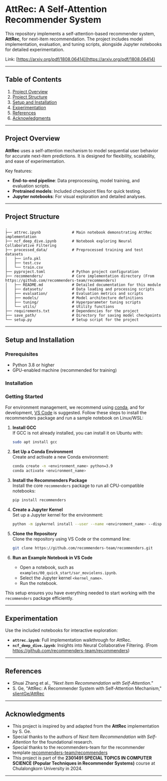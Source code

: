 # AttRec: A Self-Attention Recommender System

This repository implements a self-attention-based recommender system, **AttRec**, for next-item recommendation. The project includes model implementation, evaluation, and tuning scripts, alongside Jupyter notebooks for detailed experimentation.

Link: [https://arxiv.org/pdf/1808.06414](https://arxiv.org/pdf/1808.06414)

---

## Table of Contents
1. [Project Overview](#project-overview)  
2. [Project Structure](#project-structure)  
3. [Setup and Installation](#setup-and-installation)
4. [Experimentation](#Experimentation) 
5. [References](#references)  
6. [Acknowledgments](#acknowledgments)  

---

## Project Overview
**AttRec** uses a self-attention mechanism to model sequential user behavior for accurate next-item predictions. It is designed for flexibility, scalability, and ease of experimentation.

Key features:
- **End-to-end pipeline**: Data preprocessing, model training, and evaluation scripts.
- **Pretrained models**: Included checkpoint files for quick testing.
- **Jupyter notebooks**: For visual exploration and detailed analyses.

---

## Project Structure
```
.
├── attrec.ipynb              # Main notebook demonstrating AttRec implementation
├── ncf_deep_dive.ipynb       # Notebook exploring Neural Collaborative Filtering
├── processed_data/           # Preprocessed training and test datasets
│   ├── info.pkl
│   ├── test.csv
│   └── train.csv
├── pyproject.toml            # Python project configuration
├── recommenders/             # Core implementation directory (From https://github.com/recommenders-team/recommenders)
│   ├── README.md             # Detailed documentation for this module
│   ├── datasets/             # Data loading and processing scripts
│   ├── evaluation/           # Evaluation metrics and scripts
│   ├── models/               # Model architecture definitions
│   ├── tuning/               # Hyperparameter tuning scripts
│   └── utils/                # Utility functions
├── requirements.txt          # Dependencies for the project
├── save_path/                # Directory for saving model checkpoints
└── setup.py                  # Setup script for the project
```

---

## Setup and Installation
### Prerequisites
- Python 3.8 or higher
- GPU-enabled machine (recommended for training)

### Installation
### Getting Started

For environment management, we recommend using [conda](https://docs.conda.io/projects/conda/en/latest/glossary.html?highlight=environment#conda-environment), and for development, [VS Code](https://code.visualstudio.com/) is suggested. Follow these steps to install the recommenders package and run a sample notebook on Linux/WSL:

1. **Install GCC**  
   If GCC is not already installed, you can install it on Ubuntu with:  
   ```bash
   sudo apt install gcc
   ```

2. **Set Up a Conda Environment**  
   Create and activate a new Conda environment:  
   ```bash
   conda create -n <environment_name> python=3.9
   conda activate <environment_name>
   ```

3. **Install the Recommenders Package**  
   Install the core `recommenders` package to run all CPU-compatible notebooks:  
   ```bash
   pip install recommenders
   ```

4. **Create a Jupyter Kernel**  
   Set up a Jupyter kernel for the environment:  
   ```bash
   python -m ipykernel install --user --name <environment_name> --display-name <kernel_name>
   ```

5. **Clone the Repository**  
   Clone the repository using VS Code or the command line:  
   ```bash
   git clone https://github.com/recommenders-team/recommenders.git
   ```

6. **Run an Example Notebook in VS Code**  
   - Open a notebook, such as `examples/00_quick_start/sar_movielens.ipynb`.  
   - Select the Jupyter kernel `<kernel_name>`.  
   - Run the notebook.  

This setup ensures you have everything needed to start working with the `recommenders` package efficiently.

---

## Experimentation
Use the included notebooks for interactive exploration:
- **`attrec.ipynb`**: Full implementation walkthrough for AttRec.
- **`ncf_deep_dive.ipynb`**: Insights into Neural Collaborative Filtering. (From https://github.com/recommenders-team/recommenders)

---

## References
- Shuai Zhang et al., *"Next Item Recommendation with Self-Attention."*
- S. Ge, "AttRec: A Recommender System with Self-Attention Mechanism," [slientGe/AttRec](https://github.com/slientGe/AttRec)

---

## Acknowledgments
- This project is inspired by and adapted from the **AttRec** implementation by S. Ge.  
- Special thanks to the authors of *Next Item Recommendation with Self-Attention* for the foundational research.
- Special thanks to the recommenders-team for the recommender template [recommenders-team/recommenders](https://github.com/recommenders-team/recommenders)
- This project is part of the **2301491 SPECIAL TOPICS IN COMPUTER SCIENCE (Popular Techniques in Recommender Systems)** course at Chulalongkorn University in 2024.
--- 

